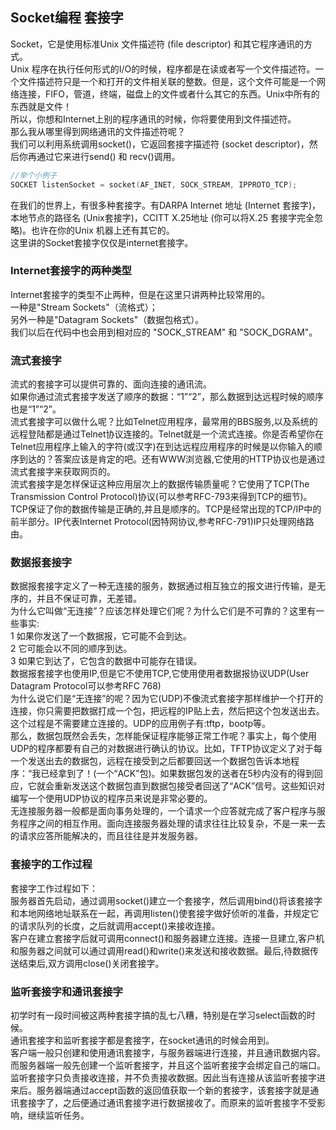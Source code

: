 ## Socket编程 套接字
Socket，它是使用标准Unix 文件描述符 (file descriptor) 和其它程序通讯的方式。   
Unix 程序在执行任何形式的I/O的时候，程序都是在读或者写一个文件描述符。一个文件描述符只是一个和打开的文件相关联的整数。但是，这个文件可能是一个网络连接，FIFO，管道，终端，磁盘上的文件或者什么其它的东西。Unix中所有的东西就是文件！   
所以，你想和Internet上别的程序通讯的时候，你将要使用到文件描述符。   
那么我从哪里得到网络通讯的文件描述符呢？   
我们可以利用系统调用socket()，它返回套接字描述符 (socket descriptor)，然后你再通过它来进行send() 和 recv()调用。   
```c
//举个小例子   
SOCKET listenSocket = socket(AF_INET, SOCK_STREAM, IPPROTO_TCP);    
```    
在我们的世界上，有很多种套接字。有DARPA Internet 地址 (Internet 套接字)，本地节点的路径名 (Unix套接字)，CCITT X.25地址 (你可以将X.25 套接字完全忽略)。也许在你的Unix 机器上还有其它的。   
这里讲的Socket套接字仅仅是internet套接字。   
### Internet套接字的两种类型   
Internet套接字的类型不止两种，但是在这里只讲两种比较常用的。   
一种是"Stream Sockets"（流格式）；   
另外一种是"Datagram Sockets"（数据包格式）。   
我们以后在代码中也会用到相对应的 "SOCK_STREAM" 和 "SOCK_DGRAM"。   
### 流式套接字
流式的套接字可以提供可靠的、面向连接的通讯流。   
如果你通过流式套接字发送了顺序的数据：“1”“2”，那么数据到达远程时候的顺序也是“1”“2”。   
流式套接字可以做什么呢？比如Telnet应用程序，最常用的BBS服务,以及系统的远程登陆都是通过Telnet协议连接的。Telnet就是一个流式连接。你是否希望你在Telnet应用程序上输入的字符(或汉字)在到达远程应用程序的时候是以你输入的顺序到达的？答案应该是肯定的吧。还有WWW浏览器,它使用的HTTP协议也是通过流式套接字来获取网页的。   
流式套接字是怎样保证这种应用层次上的数据传输质量呢？它使用了TCP(The Transmission Control Protocol)协议(可以参考RFC-793来得到TCP的细节)。TCP保证了你的数据传输是正确的,并且是顺序的。TCP是经常出现的TCP/IP中的前半部分。IP代表Internet Protocol(因特网协议,参考RFC-791)IP只处理网络路由。   
### 数据报套接字 
数据报套接字定义了一种无连接的服务，数据通过相互独立的报文进行传输，是无序的，并且不保证可靠，无差错。   
为什么它叫做“无连接”？应该怎样处理它们呢？为什么它们是不可靠的？这里有一些事实:    
1 如果你发送了一个数据报，它可能不会到达。   
2 它可能会以不同的顺序到达。   
3 如果它到达了，它包含的数据中可能存在错误。   
数据报套接字也使用IP,但是它不使用TCP,它使用使用者数据报协议UDP(User Datagram Protocol可以参考RFC 768)   
为什么说它们是“无连接”的呢？因为它(UDP)不像流式套接字那样维护一个打开的连接，你只需要把数据打成一个包，把远程的IP贴上去，然后把这个包发送出去。这个过程是不需要建立连接的。UDP的应用例子有:tftp，bootp等。   
那么，数据包既然会丢失，怎样能保证程序能够正常工作呢？事实上，每个使用UDP的程序都要有自己的对数据进行确认的协议。比如，TFTP协议定义了对于每一个发送出去的数据包，远程在接受到之后都要回送一个数据包告诉本地程序：“我已经拿到了！(一个“ACK”包)。如果数据包发的送者在5秒内没有的得到回应，它就会重新发送这个数据包直到数据包接受者回送了“ACK”信号。这些知识对编写一个使用UDP协议的程序员来说是非常必要的。    
无连接服务器一般都是面向事务处理的，一个请求一个应答就完成了客户程序与服务程序之间的相互作用。面向连接服务器处理的请求往往比较复杂，不是一来一去的请求应答所能解决的，而且往往是并发服务器。   
### 套接字的工作过程
套接字工作过程如下：   
服务器首先启动，通过调用socket()建立一个套接字，然后调用bind()将该套接字和本地网络地址联系在一起，再调用listen()使套接字做好侦听的准备，并规定它的请求队列的长度，之后就调用accept()来接收连接。    
客户在建立套接字后就可调用connect()和服务器建立连接。连接一旦建立,客户机和服务器之间就可以通过调用read()和write()来发送和接收数据。最后,待数据传送结束后,双方调用close()关闭套接字。    
### 监听套接字和通讯套接字
初学时有一段时间被这两种套接字搞的乱七八糟，特别是在学习select函数的时候。   
通讯套接字和监听套接字都是套接字，在socket通讯的时候会用到。   
客户端一般只创建和使用通讯套接字，与服务器端进行连接，并且通讯数据内容。   
而服务器端一般先创建一个监听套接字，并且这个监听套接字会绑定自己的端口。   
监听套接字只负责接收连接，并不负责接收数据。因此当有连接从该监听套接字进来后。服务器端通过accept函数的返回值获取一个新的套接字，该套接字就是通讯套接字了，之后便通过通讯套接字进行数据接收了。而原来的监听套接字不受影响，继续监听任务。    